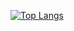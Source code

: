 [![Top Langs](https://github-readme-stats.vercel.app/api/top-langs/?username=hpereira1&layout=compact&theme=transparent)](https://github.com/anuraghazra/github-readme-stats)
